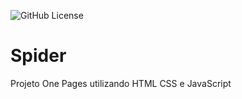 ![GitHub License](https://img.shields.io/github/license/drezinnxs10/Spider?style=for-the-badge)
# Spider
Projeto One Pages utilizando HTML CSS e JavaScript
